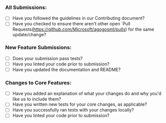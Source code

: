 
### All Submissions:

- [ ] Have you followed the guidelines in our Contributing document?
- [ ] Have you checked to ensure there aren't other open `Pull Requests(https://github.com/Microsoft/agogosml/pulls) for the same update/change?

### New Feature Submissions:

- [ ] Does your submission pass tests?
- [ ] Have you linted your code prior to submission?
- [ ] Have you updated the documentation and README?

### Changes to Core Features:

- [ ] Have you added an explanation of what your changes do and why you'd like us to include them?
- [ ] Have you written new tests for your core changes, as applicable?
- [ ] Have you successfully ran tests with your changes locally?
- [ ] Have you linted your code prior to submission?
